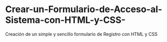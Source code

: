# Crear-un-Formulario-de-Acceso-al-Sistema-con-HTML-y-CSS-
Creación de un simple y sencillo formulario de Registro con HTML y CSS
